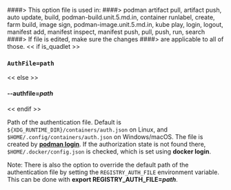 ####> This option file is used in:
####>   podman artifact pull, artifact push, auto update, build, podman-build.unit.5.md.in, container runlabel, create, farm build, image sign, podman-image.unit.5.md.in, kube play, login, logout, manifest add, manifest inspect, manifest push, pull, push, run, search
####> If file is edited, make sure the changes
####> are applicable to all of those.
<< if is_quadlet >>
### `AuthFile=path`
<< else >>
#### **--authfile**=*path*
<< endif >>

Path of the authentication file. Default is `${XDG_RUNTIME_DIR}/containers/auth.json` on Linux, and `$HOME/.config/containers/auth.json` on Windows/macOS.
The file is created by **[podman login](podman-login.1.md)**. If the authorization state is not found there, `$HOME/.docker/config.json` is checked, which is set using **docker login**.

Note: There is also the option to override the default path of the authentication file by setting the `REGISTRY_AUTH_FILE` environment variable. This can be done with **export REGISTRY_AUTH_FILE=_path_**.
